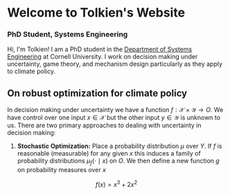 <script src="https://cdn.jsdelivr.net/npm/mathjax@4/tex-mml-chtml.js" defer></script>
<script>
  MathJax = {
    tex: {
      inlineMath: [['$', '$']]
    }
  };
</script>
# Welcome to Tolkien's Website
### PhD Student, Systems Engineering
Hi, I'm Tolkien! 
I am a PhD student in the [Department of Systems Engineering](https://www.engineering.cornell.edu/sys/) at Cornell University. I work on decision making under uncertainty, game theory, and mechanism design particularly as they apply to climate policy. 

## On robust optimization for climate policy
In decision making under uncertainty we have a function $f:\mathcal{X} \times \mathcal{Y} \to O$. We have control over one input $x \in \mathcal{X}$ but the other input $y \in \mathcal{Y}$ is unknown to us. There are two primary approaches to dealing with uncertainty in decision making:
1. **Stochastic Optimization:** Place a probability distribution $\mu$ over $Y$. If $f$ is reasonable (measurable) for any given $x$ this induces a family of probability distributions $\mu_f( \cdot \mid x)$ on $O$. We then define a new function $g$ on probability measures over $x$

$$f(x) = x^3 + 2x^2$$
